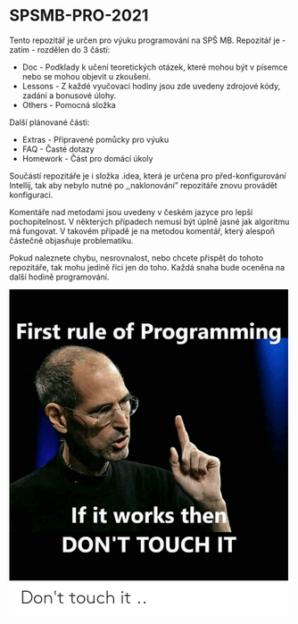 # SPSMB-PRO-2021

Tento repozitář je určen pro výuku programování na SPŠ MB. Repozitář je - zatím - rozdělen do 3 částí:
- Doc - Podklady k učení teoretických otázek, které mohou být v písemce nebo se mohou objevit u zkoušení.
- Lessons - Z každé vyučovací hodiny jsou zde uvedeny zdrojové kódy, zadání a bonusové úlohy.
- Others - Pomocná složka

Další plánované části:
- Extras - Připravené pomůcky pro výuku
- FAQ - Časté dotazy
- Homework - Část pro domácí úkoly

Součástí repozitáře je i složka .idea, která je určena pro před-konfigurování Intellij, tak aby nebylo nutné po ,,naklonování” repozitáře znovu provádět konfiguraci.

Komentáře nad metodami jsou uvedeny v českém jazyce pro lepší pochopitelnost. V některých případech nemusí být úplně jasné jak algoritmu má fungovat. V takovém případě je na metodou komentář, který alespoň částečně objasňuje problematiku.

Pokud naleznete chybu, nesrovnalost, nebo chcete přispět do tohoto repozitáře, tak mohu jedině říci jen do toho. Každá snaha bude oceněna na další hodině programování.


![První pravidlo programování](/Others/img/first_rule.png)